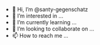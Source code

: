 - 👋 Hi, I’m @santy-gegenschatz
- 👀 I’m interested in ...
- 🌱 I’m currently learning ...
- 💞️ I’m looking to collaborate on ...
- 📫 How to reach me ...

<!---
santy-gegenschatz/santy-gegenschatz is a ✨ special ✨ repository because its `README.md` (this file) appears on your GitHub profile.
You can click the Preview link to take a look at your changes.
--->
